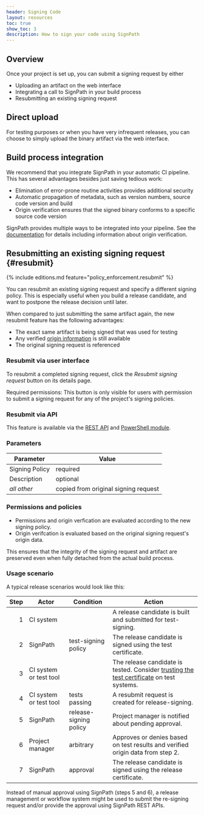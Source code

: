 ```yaml
---
header: Signing Code
layout: resources
toc: true
show_toc: 3
description: How to sign your code using SignPath
---
```


## Overview

Once your project is set up, you can submit a signing request by either

* Uploading an artifact on the web interface
* Integrating a call to SignPath in your build process
* Resubmitting an existing signing request

## Direct upload

For testing purposes or when you have very infrequent releases, you can choose to simply upload the binary artifact via the web interface.

## Build process integration

We recommend that you integrate SignPath in your automatic CI pipeline. This has several advantages besides just saving tedious work:

* Elimination of error-prone routine activities provides additional security
* Automatic propagation of metadata, such as version numbers, source code version and build
* Origin verification ensures that the signed binary conforms to a specific source code version

SignPath provides multiple ways to be integrated into your pipeline. See the [documentation](/documentation/build-system-integration) for details including information about origin verification.

## Resubmitting an existing signing request {#resubmit}

{% include editions.md feature="policy_enforcement.resubmit" %}

You can resubmit an existing signing request and specify a different signing policy. This is especially useful when you build a release candidate, and want to postpone the release decision until later.

When compared to just submitting the same artifact again, the new resubmit feature has the following advantages:

* The exact same artifact is being signed that was used for testing
* Any verified [origin information](/documentation/build-system-integration#ci-integrations-with-origin-verification) is still available 
* The original signing request is referenced

### Resubmit via user interface

To resubmit a completed signing request, click the _Resubmit signing request_ button on its details page.

Required permissions: This button is only visible for users with permission to submit a signing request for any of the project's signing policies.

### Resubmit via API

This feature is available via the [REST API](/documentation/build-system-integration#resubmit-a-signing-request) and [PowerShell module](/documentation/powershell/Submit-SigningRequest#resubmit).

### Parameters

| Parameter      | Value 
|----------------|----------
| Signing Policy | required 
| Description    | optional 
| _all other_    | copied from original signing request

### Permissions and policies

* Permissions and origin verfication are evaluated according to the new signing policy.
* Origin verifcation is evaluated based on the original signing request's origin data. 

This ensures that the integrity of the signing request and artifact are preserved even when fully detached from the actual build process.

### Usage scenario

A typical release scenarios would look like this:

| Step | Actor                              | Condition              | Action
|-----:|------------------------------------|------------------------|---------------------------------------------------------
|    1 | CI system                          |                        | A release candidate is built and submitted for test-signing.
|    2 | SignPath                           | test-signing policy    | The release candidate is signed using the test certificate.
|    3 | CI system or test tool             |                        | The release candidate is tested. Consider [trusting the test certificate](/code-signing/test-certificates) on test systems.
|    4 | CI system or test tool             | tests passing          | A resubmit request is created for release-signing.
|    5 | SignPath                           | release-signing policy | Project manager is notified about pending approval.
|    6 | Project manager                    | arbitrary              | Approves or denies based on test results and verified origin data from step 2.
|    7 | SignPath                           | approval               | The release candidate is signed using the release certificate.

Instead of manual approval using SignPath (steps 5 and 6), a release management or workflow system might be used to submit the re-signing request and/or provide the approval using SignPath REST APIs. 
